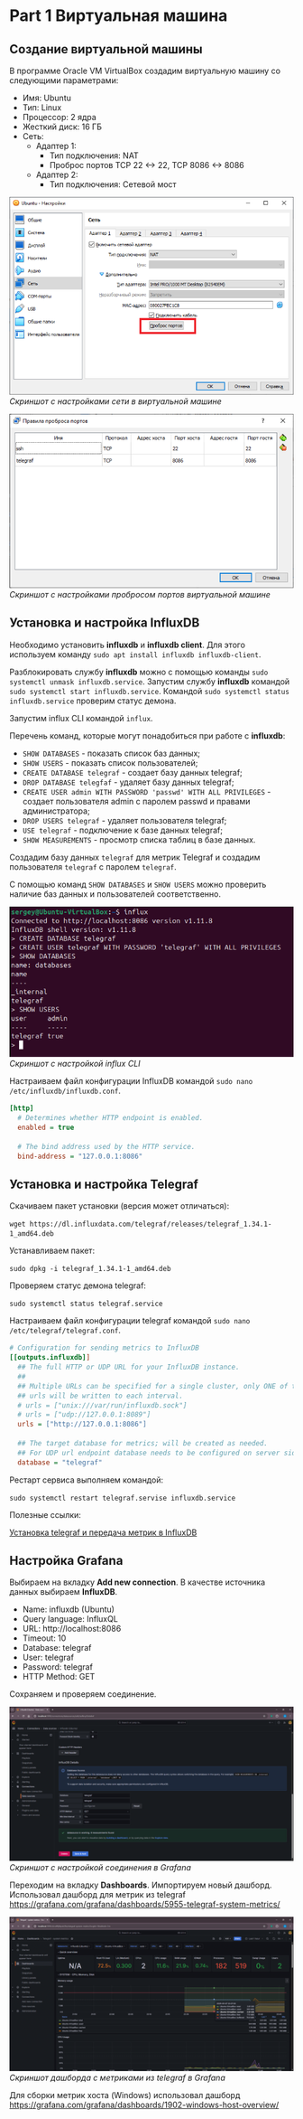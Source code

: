 # Part 1 Виртуальная машина

## Создание виртуальной машины

В программе Oracle VM VirtualBox создадим виртуальную машину со следующими параметрами:

- Имя: Ubuntu
- Тип: Linux
- Процессор: 2 ядра
- Жесткий диск: 16 ГБ
- Сеть:
  - Адаптер 1:
    - Тип подключения: NAT
    - Проброс портов TCP 22 <-> 22, TCP 8086 <-> 8086
  - Адаптер 2:
    - Тип подключения: Сетевой мост

![part_1_01](images/part_1_01.png "Скриншот c настройками сети в виртуальной машине") \
*Скриншот с настройками сети в виртуальной машине*

![part_1_02](images/part_1_02.png "Скриншот c настройками пробросом портов виртуальной машине") \
*Скриншот с настройками пробросом портов виртуальной машине*

## Установка и настройка InfluxDB

Необходимо установить **influxdb** и **influxdb client**. Для этого используем команду `sudo apt install influxdb influxdb-client`.

Разблокировать службу **influxdb** можно с помощью команды `sudo systemctl unmask influxdb.service`.
Запустим службу **influxdb** командой `sudo systemctl start influxdb.service`. 
Командой `sudo systemctl status influxdb.service` проверим статус демона.

Запустим influx CLI командой `influx`.

Перечень команд, которые могут понадобиться при работе с **influxdb**:

- `SHOW DATABASES` - показать список баз данных;
- `SHOW USERS` - показать список пользователей;
- `CREATE DATABASE telegraf` - создает базу данных telegraf;
- `DROP DATABASE telegfaf` - удаляет базу данных telegraf;
- `CREATE USER admin WITH PASSWORD 'passwd' WITH ALL PRIVILEGES` - создает пользователя admin с паролем passwd и правами администратора;
- `DROP USERS telegraf` - удаляет пользователя telegraf;
- `USE telegraf` - подключение к базе данных telegraf;
- `SHOW MEASUREMENTS` - просмотр списка таблиц в базе данных.

Создадим базу данных `telegraf` для метрик Telegraf и создадим пользователя `telegraf` с паролем `telegraf`.

С помощью команд `SHOW DATABASES` и `SHOW USERS` можно проверить наличие баз данных и пользователей соответственно.

![part_1_03](images/part_1_03.png "Скриншот с настройкой influx CLI") \
*Скриншот с настройкой influx CLI*

Настраиваем файл конфигурации InfluxDB командой `sudo nano /etc/influxdb/influxdb.conf`.

```ini
[http]
  # Determines whether HTTP endpoint is enabled.
  enabled = true

  # The bind address used by the HTTP service.
  bind-address = "127.0.0.1:8086"
```

## Установка и настройка Telegraf

Скачиваем пакет установки (версия может отличаться):

``wget https://dl.influxdata.com/telegraf/releases/telegraf_1.34.1-1_amd64.deb``

Устанавливаем пакет:

``sudo dpkg -i telegraf_1.34.1-1_amd64.deb``

Проверяем статус демона telegraf:

``sudo systemctl status telegraf.service``

Настраиваем файл конфигурации telegraf командой `sudo nano /etc/telegraf/telegraf.conf`.

```ini
# Configuration for sending metrics to InfluxDB
[[outputs.influxdb]]
  ## The full HTTP or UDP URL for your InfluxDB instance.
  ##
  ## Multiple URLs can be specified for a single cluster, only ONE of the
  ## urls will be written to each interval.
  # urls = ["unix:///var/run/influxdb.sock"]
  # urls = ["udp://127.0.0.1:8089"]
  urls = ["http://127.0.0.1:8086"]

  ## The target database for metrics; will be created as needed.
  ## For UDP url endpoint database needs to be configured on server side.
  database = "telegraf"
```

Рестарт сервиса выполняем командой:

`sudo systemctl restart telegraf.servise influxdb.service`

Полезные ссылки:

[Установка telegraf и передача метрик в InfluxDB](https://www.dmosk.ru/miniinstruktions.php?mini=telegraf-influxdb#influxdb)

## Настройка Grafana

Выбираем на вкладку **Add new connection**. В качестве источника данных выбираем **InfluxDB**.

- Name: influxdb (Ubuntu)
- Query language: InfluxQL
- URL: http://localhost:8086
- Timeout: 10
- Database: telegraf
- User: telegraf
- Password: telegraf
- HTTP Method: GET

Сохраняем и проверяем соединение.

![part_1_04](images/part_1_04.png "Скриншот с настройкой соединения в Grafana") \
*Скриншот с настройкой соединения в Grafana*

Переходим на вкладку **Dashboards**. Импортируем новый дашборд. Использовал дашборд для метрик из telegraf <https://grafana.com/grafana/dashboards/5955-telegraf-system-metrics/>

![part_1_05](images/part_1_05.png "Скриншот с настройкой дашборда для telegraf в Grafana") \
*Скриншот дашборда с метриками из telegraf в Grafana*

Для сборки метрик хоста (Windows) использовал дашборд <https://grafana.com/grafana/dashboards/1902-windows-host-overview/>
